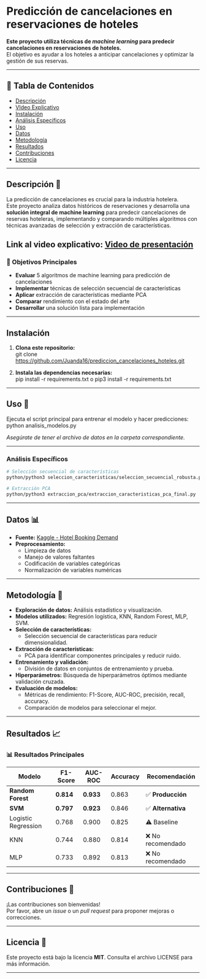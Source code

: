 # Predicción de cancelaciones en reservaciones de hoteles

**Este proyecto utiliza técnicas de _machine learning_ para predecir cancelaciones en reservaciones de hoteles.**  
El objetivo es ayudar a los hoteles a anticipar cancelaciones y optimizar la gestión de sus reservas.

---

## 📑 **Tabla de Contenidos**
- [Descripción](#descripción-📝)
- [VIdeo Explicativo](#link-al-video-explicativo-video-de-presentación)
- [Instalación](#instalación)
- [Análisis Específicos](#análisis-específicos)
- [Uso](#uso-🚀)
- [Datos](#datos-📊)
- [Metodología](#metodología-🧠)
- [Resultados](#resultados-📈)
- [Contribuciones](#contribuciones-🤝)
- [Licencia](#licencia-📝)

---

## Descripción 📝
La predicción de cancelaciones es crucial para la industria hotelera.  
Este proyecto analiza datos históricos de reservaciones y desarrolla una **solución integral de machine learning** para predecir cancelaciones de reservas hoteleras, implementando y comparando múltiples algoritmos con técnicas avanzadas de selección y extracción de características.

## Link al video explicativo: [Video de presentación](https://drive.google.com/file/d/1GXIzq5xeMyxDU0jvkdIBEiI1gAH-m4Ng/view?usp=sharing)

### 🎯 Objetivos Principales

- **Evaluar** 5 algoritmos de machine learning para predicción de cancelaciones
- **Implementar** técnicas de selección secuencial de características
- **Aplicar** extracción de características mediante PCA
- **Comparar** rendimiento con el estado del arte
- **Desarrollar** una solución lista para implementación

---

## Instalación

1. **Clona este repositorio:**  
   git clone https://github.com/Juanda16/prediccion_cancelaciones_hoteles.git

2. **Instala las dependencias necesarias:**  
   pip install -r requirements.txt o pip3 install -r requirements.txt

---
## Uso 🚀 

Ejecuta el script principal para entrenar el modelo y hacer predicciones:  
python analisis_modelos.py

_Asegúrate de tener el archivo de datos en la carpeta correspondiente._

---

### Análisis Específicos

```bash
# Selección secuencial de características
python/python3 seleccion_caracteristicas/seleccion_secuencial_robusta.py

# Extracción PCA
python/python3 extraccion_pca/extraccion_caracteristicas_pca_final.py
```

---



## Datos 📊 

- **Fuente:** [Kaggle - Hotel Booking Demand](https://www.kaggle.com/datasets/jessemostipak/hotel-booking-demand)
- **Preprocesamiento:** 
  - Limpieza de datos
  - Manejo de valores faltantes
  - Codificación de variables categóricas
  - Normalización de variables numéricas

---

## Metodología 🧠 

- **Exploración de datos:** Análisis estadístico y visualización.
- **Modelos utilizados:** Regresión logística, KNN, Random Forest, MLP, SVM.
- **Selección de características:**
  - Selección secuencial de características para reducir dimensionalidad.
- **Extracción de características:**
  - PCA para identificar componentes principales y reducir ruido.
- **Entrenamiento y validación:**
  - División de datos en conjuntos de entrenamiento y prueba.
- **Hiperparámetros:** Búsqueda de hiperparámetros óptimos mediante validación cruzada.
- **Evaluación de modelos:**
  - Métricas de rendimiento: F1-Score, AUC-ROC, precisión, recall, accuracy.
  - Comparación de modelos para seleccionar el mejor.


---

## Resultados 📈 

### 📊 Resultados Principales

| Modelo | F1-Score | AUC-ROC | Accuracy | Recomendación |
|--------|----------|---------|----------|---------------|
| **Random Forest** | **0.814** | **0.933** | 0.863 | ✅ **Producción** |
| **SVM** | **0.797** | **0.923** | 0.846 | ✅ **Alternativa** |
| Logistic Regression | 0.768 | 0.900 | 0.825 | ⚠️ Baseline |
| KNN | 0.744 | 0.880 | 0.814 | ❌ No recomendado |
| MLP | 0.733 | 0.892 | 0.813 | ❌ No recomendado |


---

## Contribuciones 🤝 

¡Las contribuciones son bienvenidas!  
Por favor, abre un _issue_ o un _pull request_ para proponer mejoras o correcciones.

---

## Licencia 📝 

Este proyecto está bajo la licencia **MIT**. Consulta el archivo LICENSE para más información.

---